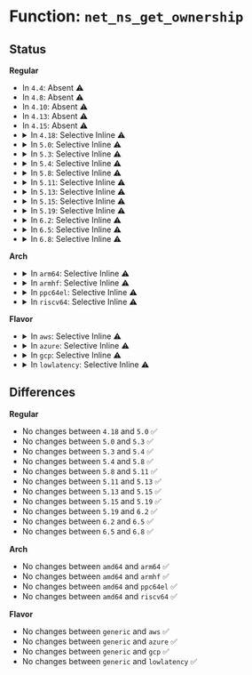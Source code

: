 # Function: <code>net_ns_get_ownership</code>

## Status
<b>Regular</b>
<ul>
<li>
In <code>4.4</code>: Absent ⚠️
</li>
<li>
In <code>4.8</code>: Absent ⚠️
</li>
<li>
In <code>4.10</code>: Absent ⚠️
</li>
<li>
In <code>4.13</code>: Absent ⚠️
</li>
<li>
In <code>4.15</code>: Absent ⚠️
</li>
<li>
<details>
<summary>In <code>4.18</code>: Selective Inline ⚠️</summary>

```c
void net_ns_get_ownership(const struct net *net, kuid_t *uid, kgid_t *gid);
```

**Collision:** Unique Global

**Inline:** Selective

**Transformation:** False

**Instances:**

```
In net/core/net_namespace.c (ffffffff81886ba0)
Location: net/core/net_namespace.c:461
Inline: True
Direct callers:
  - net/core/net-sysfs.c:net_get_ownership
  - net/core/net-sysfs.c:netdev_queue_get_ownership
  - net/core/net-sysfs.c:netdev_queue_get_ownership
  - net/core/net-sysfs.c:rx_queue_get_ownership
  - net/core/net-sysfs.c:rx_queue_get_ownership
```
**Symbols:**

```
ffffffff81886ba0-ffffffff81886c00: net_ns_get_ownership (STB_GLOBAL)
```
</details>
</li>
<li>
<details>
<summary>In <code>5.0</code>: Selective Inline ⚠️</summary>

```c
void net_ns_get_ownership(const struct net *net, kuid_t *uid, kgid_t *gid);
```

**Collision:** Unique Global

**Inline:** Selective

**Transformation:** False

**Instances:**

```
In net/core/net_namespace.c (ffffffff818a7290)
Location: net/core/net_namespace.c:461
Inline: True
Direct callers:
  - net/core/net-sysfs.c:net_get_ownership
  - net/core/net-sysfs.c:netdev_queue_get_ownership
  - net/core/net-sysfs.c:rx_queue_get_ownership
```
**Symbols:**

```
ffffffff818a7290-ffffffff818a72f0: net_ns_get_ownership (STB_GLOBAL)
```
</details>
</li>
<li>
<details>
<summary>In <code>5.3</code>: Selective Inline ⚠️</summary>

```c
void net_ns_get_ownership(const struct net *net, kuid_t *uid, kgid_t *gid);
```

**Collision:** Unique Global

**Inline:** Selective

**Transformation:** False

**Instances:**

```
In net/core/net_namespace.c (ffffffff818f29d0)
Location: net/core/net_namespace.c:499
Inline: True
Direct callers:
  - net/core/net-sysfs.c:net_get_ownership
  - net/core/net-sysfs.c:netdev_queue_get_ownership
  - net/core/net-sysfs.c:rx_queue_get_ownership
```
**Symbols:**

```
ffffffff818f29d0-ffffffff818f2a38: net_ns_get_ownership (STB_GLOBAL)
```
</details>
</li>
<li>
<details>
<summary>In <code>5.4</code>: Selective Inline ⚠️</summary>

```c
void net_ns_get_ownership(const struct net *net, kuid_t *uid, kgid_t *gid);
```

**Collision:** Unique Global

**Inline:** Selective

**Transformation:** False

**Instances:**

```
In net/core/net_namespace.c (ffffffff81924930)
Location: net/core/net_namespace.c:501
Inline: True
Direct callers:
  - net/core/net-sysfs.c:netdev_change_owner
  - net/core/net-sysfs.c:netdev_change_owner
  - net/core/net-sysfs.c:net_get_ownership
  - net/core/net-sysfs.c:netdev_queue_get_ownership
  - net/core/net-sysfs.c:rx_queue_get_ownership
```
**Symbols:**

```
ffffffff81924930-ffffffff81924998: net_ns_get_ownership (STB_GLOBAL)
```
</details>
</li>
<li>
<details>
<summary>In <code>5.8</code>: Selective Inline ⚠️</summary>

```c
void net_ns_get_ownership(const struct net *net, kuid_t *uid, kgid_t *gid);
```

**Collision:** Unique Global

**Inline:** Selective

**Transformation:** False

**Instances:**

```
In net/core/net_namespace.c (ffffffff819f7f40)
Location: net/core/net_namespace.c:507
Inline: True
Direct callers:
  - net/core/net-sysfs.c:netdev_change_owner
  - net/core/net-sysfs.c:netdev_change_owner
  - net/core/net-sysfs.c:net_get_ownership
  - net/core/net-sysfs.c:netdev_queue_get_ownership
  - net/core/net-sysfs.c:rx_queue_get_ownership
```
**Symbols:**

```
ffffffff819f7f40-ffffffff819f7fa8: net_ns_get_ownership (STB_GLOBAL)
```
</details>
</li>
<li>
<details>
<summary>In <code>5.11</code>: Selective Inline ⚠️</summary>

```c
void net_ns_get_ownership(const struct net *net, kuid_t *uid, kgid_t *gid);
```

**Collision:** Unique Global

**Inline:** Selective

**Transformation:** False

**Instances:**

```
In net/core/net_namespace.c (ffffffff819f79a0)
Location: net/core/net_namespace.c:508
Inline: True
Direct callers:
  - net/core/net-sysfs.c:netdev_change_owner
  - net/core/net-sysfs.c:netdev_change_owner
  - net/core/net-sysfs.c:net_get_ownership
  - net/core/net-sysfs.c:netdev_queue_get_ownership
  - net/core/net-sysfs.c:rx_queue_get_ownership
```
**Symbols:**

```
ffffffff819f79a0-ffffffff819f7a08: net_ns_get_ownership (STB_GLOBAL)
```
</details>
</li>
<li>
<details>
<summary>In <code>5.13</code>: Selective Inline ⚠️</summary>

```c
void net_ns_get_ownership(const struct net *net, kuid_t *uid, kgid_t *gid);
```

**Collision:** Unique Global

**Inline:** Selective

**Transformation:** False

**Instances:**

```
In net/core/net_namespace.c (ffffffff819ddb20)
Location: net/core/net_namespace.c:499
Inline: True
Direct callers:
  - net/core/net-sysfs.c:netdev_change_owner
  - net/core/net-sysfs.c:netdev_change_owner
  - net/core/net-sysfs.c:net_get_ownership
  - net/core/net-sysfs.c:netdev_queue_get_ownership
  - net/core/net-sysfs.c:rx_queue_get_ownership
```
**Symbols:**

```
ffffffff819ddb20-ffffffff819ddb88: net_ns_get_ownership (STB_GLOBAL)
```
</details>
</li>
<li>
<details>
<summary>In <code>5.15</code>: Selective Inline ⚠️</summary>

```c
void net_ns_get_ownership(const struct net *net, kuid_t *uid, kgid_t *gid);
```

**Collision:** Unique Global

**Inline:** Selective

**Transformation:** False

**Instances:**

```
In net/core/net_namespace.c (ffffffff81a8dda0)
Location: net/core/net_namespace.c:499
Inline: True
Direct callers:
  - net/core/net-sysfs.c:netdev_change_owner
  - net/core/net-sysfs.c:netdev_change_owner
  - net/core/net-sysfs.c:net_get_ownership
  - net/core/net-sysfs.c:netdev_queue_get_ownership
  - net/core/net-sysfs.c:rx_queue_get_ownership
```
**Symbols:**

```
ffffffff81a8dda0-ffffffff81a8de08: net_ns_get_ownership (STB_GLOBAL)
```
</details>
</li>
<li>
<details>
<summary>In <code>5.19</code>: Selective Inline ⚠️</summary>

```c
void net_ns_get_ownership(const struct net *net, kuid_t *uid, kgid_t *gid);
```

**Collision:** Unique Global

**Inline:** Selective

**Transformation:** False

**Instances:**

```
In net/core/net_namespace.c (ffffffff81c039d0)
Location: net/core/net_namespace.c:498
Inline: True
Direct callers:
  - net/core/net-sysfs.c:netdev_change_owner
  - net/core/net-sysfs.c:netdev_change_owner
  - net/core/net-sysfs.c:net_get_ownership
  - net/core/net-sysfs.c:netdev_queue_get_ownership
  - net/core/net-sysfs.c:netdev_queue_get_ownership
  - net/core/net-sysfs.c:rx_queue_get_ownership
  - net/core/net-sysfs.c:rx_queue_get_ownership
```
**Symbols:**

```
ffffffff81c039d0-ffffffff81c03a50: net_ns_get_ownership (STB_GLOBAL)
```
</details>
</li>
<li>
<details>
<summary>In <code>6.2</code>: Selective Inline ⚠️</summary>

```c
void net_ns_get_ownership(const struct net *net, kuid_t *uid, kgid_t *gid);
```

**Collision:** Unique Global

**Inline:** Selective

**Transformation:** False

**Instances:**

```
In net/core/net_namespace.c (ffffffff81db3060)
Location: net/core/net_namespace.c:517
Inline: True
Direct callers:
  - net/core/net-sysfs.c:netdev_change_owner
  - net/core/net-sysfs.c:netdev_change_owner
  - net/core/net-sysfs.c:net_get_ownership
  - net/core/net-sysfs.c:netdev_queue_get_ownership
  - net/core/net-sysfs.c:netdev_queue_get_ownership
  - net/core/net-sysfs.c:rx_queue_get_ownership
  - net/core/net-sysfs.c:rx_queue_get_ownership
```
**Symbols:**

```
ffffffff81db3060-ffffffff81db30e0: net_ns_get_ownership (STB_GLOBAL)
```
</details>
</li>
<li>
<details>
<summary>In <code>6.5</code>: Selective Inline ⚠️</summary>

```c
void net_ns_get_ownership(const struct net *net, kuid_t *uid, kgid_t *gid);
```

**Collision:** Unique Global

**Inline:** Selective

**Transformation:** False

**Instances:**

```
In net/core/net_namespace.c (ffffffff81e23630)
Location: net/core/net_namespace.c:518
Inline: True
Direct callers:
  - net/core/net-sysfs.c:netdev_change_owner
  - net/core/net-sysfs.c:netdev_change_owner
  - net/core/net-sysfs.c:net_get_ownership
  - net/core/net-sysfs.c:netdev_queue_get_ownership
  - net/core/net-sysfs.c:netdev_queue_get_ownership
  - net/core/net-sysfs.c:rx_queue_get_ownership
  - net/core/net-sysfs.c:rx_queue_get_ownership
```
**Symbols:**

```
ffffffff81e23630-ffffffff81e236b0: net_ns_get_ownership (STB_GLOBAL)
```
</details>
</li>
<li>
<details>
<summary>In <code>6.8</code>: Selective Inline ⚠️</summary>

```c
void net_ns_get_ownership(const struct net *net, kuid_t *uid, kgid_t *gid);
```

**Collision:** Unique Global

**Inline:** Selective

**Transformation:** False

**Instances:**

```
In net/core/net_namespace.c (ffffffff81ee1590)
Location: net/core/net_namespace.c:522
Inline: True
Direct callers:
  - net/core/net-sysfs.c:netdev_change_owner
  - net/core/net-sysfs.c:netdev_change_owner
  - net/core/net-sysfs.c:net_get_ownership
  - net/core/net-sysfs.c:netdev_queue_get_ownership
  - net/core/net-sysfs.c:netdev_queue_get_ownership
  - net/core/net-sysfs.c:rx_queue_get_ownership
  - net/core/net-sysfs.c:rx_queue_get_ownership
```
**Symbols:**

```
ffffffff81ee1590-ffffffff81ee1610: net_ns_get_ownership (STB_GLOBAL)
```
</details>
</li>
</ul>
<b>Arch</b>
<ul>
<li>
<details>
<summary>In <code>arm64</code>: Selective Inline ⚠️</summary>

```c
void net_ns_get_ownership(const struct net *net, kuid_t *uid, kgid_t *gid);
```

**Collision:** Unique Global

**Inline:** Selective

**Transformation:** False

**Instances:**

```
In net/core/net_namespace.c (ffff800010bc03b8)
Location: net/core/net_namespace.c:501
Inline: True
Direct callers:
  - net/core/net-sysfs.c:netdev_change_owner
  - net/core/net-sysfs.c:netdev_change_owner
  - net/core/net-sysfs.c:net_get_ownership
  - net/core/net-sysfs.c:netdev_queue_get_ownership
  - net/core/net-sysfs.c:netdev_queue_get_ownership
  - net/core/net-sysfs.c:rx_queue_get_ownership
  - net/core/net-sysfs.c:rx_queue_get_ownership
```
**Symbols:**

```
ffff800010bc03b8-ffff800010bc0440: net_ns_get_ownership (STB_GLOBAL)
```
</details>
</li>
<li>
<details>
<summary>In <code>armhf</code>: Selective Inline ⚠️</summary>

```c
void net_ns_get_ownership(const struct net *net, kuid_t *uid, kgid_t *gid);
```

**Collision:** Unique Global

**Inline:** Selective

**Transformation:** False

**Instances:**

```
In net/core/net_namespace.c (c0cdbe60)
Location: net/core/net_namespace.c:501
Inline: True
Direct callers:
  - net/core/net-sysfs.c:netdev_change_owner
  - net/core/net-sysfs.c:netdev_change_owner
  - net/core/net-sysfs.c:net_get_ownership
  - net/core/net-sysfs.c:netdev_queue_get_ownership
  - net/core/net-sysfs.c:rx_queue_get_ownership
```
**Symbols:**

```
c0cdbe60-c0cdbec4: net_ns_get_ownership (STB_GLOBAL)
```
</details>
</li>
<li>
<details>
<summary>In <code>ppc64el</code>: Selective Inline ⚠️</summary>

```c
void net_ns_get_ownership(const struct net *net, kuid_t *uid, kgid_t *gid);
```

**Collision:** Unique Global

**Inline:** Selective

**Transformation:** False

**Instances:**

```
In net/core/net_namespace.c (c000000000c99b80)
Location: net/core/net_namespace.c:501
Inline: True
Direct callers:
  - net/core/net-sysfs.c:netdev_change_owner
  - net/core/net-sysfs.c:netdev_change_owner
  - net/core/net-sysfs.c:net_get_ownership
  - net/core/net-sysfs.c:netdev_queue_get_ownership
  - net/core/net-sysfs.c:netdev_queue_get_ownership
  - net/core/net-sysfs.c:rx_queue_get_ownership
  - net/core/net-sysfs.c:rx_queue_get_ownership
```
**Symbols:**

```
c000000000c99b80-c000000000c99c5c: net_ns_get_ownership (STB_GLOBAL)
```
</details>
</li>
<li>
<details>
<summary>In <code>riscv64</code>: Selective Inline ⚠️</summary>

```c
void net_ns_get_ownership(const struct net *net, kuid_t *uid, kgid_t *gid);
```

**Collision:** Unique Global

**Inline:** Selective

**Transformation:** False

**Instances:**

```
In net/core/net_namespace.c (ffffffe00074defe)
Location: net/core/net_namespace.c:501
Inline: True
Direct callers:
  - net/core/net-sysfs.c:netdev_change_owner
  - net/core/net-sysfs.c:netdev_change_owner
  - net/core/net-sysfs.c:net_get_ownership
  - net/core/net-sysfs.c:netdev_queue_get_ownership
  - net/core/net-sysfs.c:rx_queue_get_ownership
```
**Symbols:**

```
ffffffe00074defe-ffffffe00074df7a: net_ns_get_ownership (STB_GLOBAL)
```
</details>
</li>
</ul>
<b>Flavor</b>
<ul>
<li>
<details>
<summary>In <code>aws</code>: Selective Inline ⚠️</summary>

```c
void net_ns_get_ownership(const struct net *net, kuid_t *uid, kgid_t *gid);
```

**Collision:** Unique Global

**Inline:** Selective

**Transformation:** False

**Instances:**

```
In net/core/net_namespace.c (ffffffff818c4930)
Location: net/core/net_namespace.c:501
Inline: True
Direct callers:
  - net/core/net-sysfs.c:netdev_change_owner
  - net/core/net-sysfs.c:netdev_change_owner
  - net/core/net-sysfs.c:net_get_ownership
  - net/core/net-sysfs.c:netdev_queue_get_ownership
  - net/core/net-sysfs.c:rx_queue_get_ownership
```
**Symbols:**

```
ffffffff818c4930-ffffffff818c4998: net_ns_get_ownership (STB_GLOBAL)
```
</details>
</li>
<li>
<details>
<summary>In <code>azure</code>: Selective Inline ⚠️</summary>

```c
void net_ns_get_ownership(const struct net *net, kuid_t *uid, kgid_t *gid);
```

**Collision:** Unique Global

**Inline:** Selective

**Transformation:** False

**Instances:**

```
In net/core/net_namespace.c (ffffffff8187e870)
Location: net/core/net_namespace.c:501
Inline: True
Direct callers:
  - net/core/net-sysfs.c:netdev_change_owner
  - net/core/net-sysfs.c:netdev_change_owner
  - net/core/net-sysfs.c:net_get_ownership
  - net/core/net-sysfs.c:netdev_queue_get_ownership
  - net/core/net-sysfs.c:rx_queue_get_ownership
```
**Symbols:**

```
ffffffff8187e870-ffffffff8187e8d8: net_ns_get_ownership (STB_GLOBAL)
```
</details>
</li>
<li>
<details>
<summary>In <code>gcp</code>: Selective Inline ⚠️</summary>

```c
void net_ns_get_ownership(const struct net *net, kuid_t *uid, kgid_t *gid);
```

**Collision:** Unique Global

**Inline:** Selective

**Transformation:** False

**Instances:**

```
In net/core/net_namespace.c (ffffffff81915930)
Location: net/core/net_namespace.c:501
Inline: True
Direct callers:
  - net/core/net-sysfs.c:netdev_change_owner
  - net/core/net-sysfs.c:netdev_change_owner
  - net/core/net-sysfs.c:net_get_ownership
  - net/core/net-sysfs.c:netdev_queue_get_ownership
  - net/core/net-sysfs.c:rx_queue_get_ownership
```
**Symbols:**

```
ffffffff81915930-ffffffff81915998: net_ns_get_ownership (STB_GLOBAL)
```
</details>
</li>
<li>
<details>
<summary>In <code>lowlatency</code>: Selective Inline ⚠️</summary>

```c
void net_ns_get_ownership(const struct net *net, kuid_t *uid, kgid_t *gid);
```

**Collision:** Unique Global

**Inline:** Selective

**Transformation:** False

**Instances:**

```
In net/core/net_namespace.c (ffffffff81936b20)
Location: net/core/net_namespace.c:501
Inline: True
Direct callers:
  - net/core/net-sysfs.c:netdev_change_owner
  - net/core/net-sysfs.c:netdev_change_owner
  - net/core/net-sysfs.c:net_get_ownership
  - net/core/net-sysfs.c:netdev_queue_get_ownership
  - net/core/net-sysfs.c:rx_queue_get_ownership
```
**Symbols:**

```
ffffffff81936b20-ffffffff81936b88: net_ns_get_ownership (STB_GLOBAL)
```
</details>
</li>
</ul>

## Differences
<b>Regular</b>
<ul>
<li>
No changes between <code>4.18</code> and <code>5.0</code> ✅
</li>
<li>
No changes between <code>5.0</code> and <code>5.3</code> ✅
</li>
<li>
No changes between <code>5.3</code> and <code>5.4</code> ✅
</li>
<li>
No changes between <code>5.4</code> and <code>5.8</code> ✅
</li>
<li>
No changes between <code>5.8</code> and <code>5.11</code> ✅
</li>
<li>
No changes between <code>5.11</code> and <code>5.13</code> ✅
</li>
<li>
No changes between <code>5.13</code> and <code>5.15</code> ✅
</li>
<li>
No changes between <code>5.15</code> and <code>5.19</code> ✅
</li>
<li>
No changes between <code>5.19</code> and <code>6.2</code> ✅
</li>
<li>
No changes between <code>6.2</code> and <code>6.5</code> ✅
</li>
<li>
No changes between <code>6.5</code> and <code>6.8</code> ✅
</li>
</ul>
<b>Arch</b>
<ul>
<li>
No changes between <code>amd64</code> and <code>arm64</code> ✅
</li>
<li>
No changes between <code>amd64</code> and <code>armhf</code> ✅
</li>
<li>
No changes between <code>amd64</code> and <code>ppc64el</code> ✅
</li>
<li>
No changes between <code>amd64</code> and <code>riscv64</code> ✅
</li>
</ul>
<b>Flavor</b>
<ul>
<li>
No changes between <code>generic</code> and <code>aws</code> ✅
</li>
<li>
No changes between <code>generic</code> and <code>azure</code> ✅
</li>
<li>
No changes between <code>generic</code> and <code>gcp</code> ✅
</li>
<li>
No changes between <code>generic</code> and <code>lowlatency</code> ✅
</li>
</ul>
